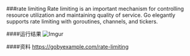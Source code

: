 ###rate limiting
Rate limiting is an important mechanism for controlling resource utilization and maintaining quality of service. Go elegantly supports rate limiting with goroutines, channels, and tickers.

####运行结果
![Imgur](http://i.imgur.com/aqm8wqn.png)

####资料
https://gobyexample.com/rate-limiting